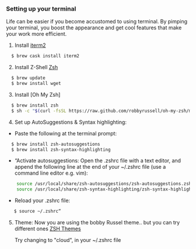### Setting up your terminal

Life can be easier if you become accustomed to using terminal. By pimping your terminal, you boost the appearance and get cool features that make your work more efficient.

1. Install [iterm2](https://www.iterm2.com/)


```sh
  $ brew cask install iterm2
```


2. Install Z-Shell [Zsh](https://gist.github.com/derhuerst/12a1558a4b408b3b2b6e)

```sh
  $ brew update
  $ brew install wget
```


3. Install [Oh My Zsh]

```sh
  $ brew install zsh
  $ sh -c "$(curl -fsSL https://raw.github.com/robbyrussell/oh-my-zsh/master/tools/install.sh)"
```


4. Set up AutoSuggestions & Syntax highlighting:

* Paste the following at the terminal prompt:

```sh
  $ brew install zsh-autosuggestions
  $ brew install zsh-syntax-highlighting
```


* “Activate  autosuggestions:  Open the .zshrc file with a text editor, and append the following line at the end of your ~/.zshrc file (use a command line editor e.g. vim):

```sh
    source /usr/local/share/zsh-autosuggestions/zsh-autosuggestions.zsh
    source /usr/local/share/zsh-syntax-highlighting/zsh-syntax-highlighting.zsh
```


* Reload your .zshrc file:
```sh
   $ source ~/.zshrc“
```

5. Theme: Now you are using the bobby Russel theme.. but you can try different ones [ZSH Themes](https://github.com/robbyrussell/oh-my-zsh/wiki/Themes)

    Try changing to "cloud", in your ~/.zshrc file
